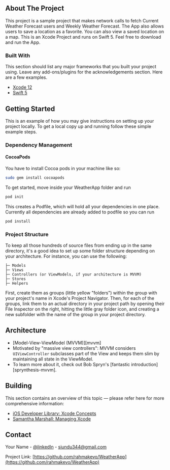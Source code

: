 <!-- ABOUT THE PROJECT -->
## About The Project

This project is a sample project that makes network calls to fetch Current Weather Forecast users and Weekly Weather Forecast. The App also allows users to save a location as a favorite. You can also view a saved location on a map. This is an Xcode Project and runs on Swift 5. Feel free to download and run the App.

### Built With

This section should list any major frameworks that you built your project using. Leave any add-ons/plugins for the acknowledgements section. Here are a few examples.
* [Xcode 12](https://developer.apple.com/xcode/)
* [Swift 5](https://swift.org/blog/swift-5-released/)

<!-- GETTING STARTED -->
## Getting Started

This is an example of how you may give instructions on setting up your project locally.
To get a local copy up and running follow these simple example steps.

### Dependency Management

#### CocoaPods
You have to install Cocoa pods in your machine like so:
```sh
sudo gem install cocoapods
```

To get started, move inside your WeatherApp folder and run
```sh
pod init
```

This creates a Podfile, which will hold all your dependencies in one place. Currently all dependencies are already added to podfile so you can run

```sh
pod install
```

### Project Structure

To keep all those hundreds of source files from ending up in the same directory, it's a good idea to set up some folder structure depending on your architecture. For instance, you can use the following:

    ├─ Models
    ├─ Views
    ├─ Controllers (or ViewModels, if your architecture is MVVM)
    ├─ Stores
    ├─ Helpers

First, create them as groups (little yellow "folders") within the group with your project's name in Xcode's Project Navigator. Then, for each of the groups, link them to an actual directory in your project path by opening their File Inspector on the right, hitting the little gray folder icon, and creating a new subfolder with the name of the group in your project directory.
  
## Architecture
* [Model-View-ViewModel (MVVM)][mvvm]
 * Motivated by "massive view controllers": MVVM considers `UIViewController` subclasses part of the View and keeps them slim by maintaining all state in the ViewModel.
 * To learn more about it, check out Bob Spryn's [fantastic introduction][sprynthesis-mvvm].

## Building

This section contains an overview of this topic — please refer here for more comprehensive information:

- [iOS Developer Library: Xcode Concepts][apple-xcode-concepts]
- [Samantha Marshall: Managing Xcode][pewpew-managing-xcode]

[apple-xcode-concepts]: https://developer.apple.com/library/ios/featuredarticles/XcodeConcepts/
[pewpew-managing-xcode]: http://pewpewthespells.com/blog/managing_xcode.html
  
<!-- CONTACT -->
## Contact

Your Name - [@linkedIn](https://www.linkedin.com/in/kevin-siundu-506b2a162/) - siundu344@gmail.com

Project Link: [https://github.com/rahmakevo/WeatherApp](https://github.com/rahmakevo/WeatherApp)
